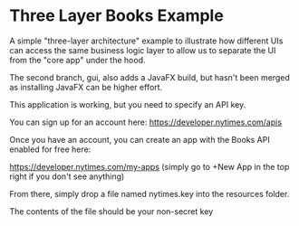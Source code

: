 # Three Layer Books Example

A simple "three-layer architecture" example to illustrate how different UIs can access the same business logic layer
to allow us to separate the UI from the "core app" under the hood.

The second branch, gui, also adds a JavaFX build, but hasn't been merged as installing JavaFX can be higher effort.

This application is working, but you need to specify an API key.

You can sign up for an account here: https://developer.nytimes.com/apis 

Once you have an account, you can create an app with the Books API enabled for free here:

https://developer.nytimes.com/my-apps (simply go to +New App in the top right if you don't see anything)

From there, simply drop a file named nytimes.key into the resources folder.




The contents of the file should be your non-secret key
